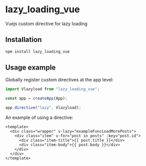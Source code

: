 # lazy_loading_vue

Vuejs custom directive for lazy loading

## Installation

```bash
npm install lazy_loading_vue
```

## Usage example

Globally register custom directives at the app level:

```js
import Vlazyload from "lazy_loading_vue";

const app = createApp(App);

app.directive("lazy", Vlazyload);
```

An example of using a directive:

```vue
<template>
  <div class="wrapper" v-lazy="exampleFuncLoadMorePosts">
    <div class="item" v-for="post in posts" :key="post.id">
      <div class="item-title">{{ post.title }}</div>
      <div class="item-body">{{ post.body }}</div>
    </div>
  </div>
</template>
```

